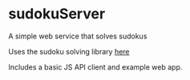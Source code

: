 # sudokuServer
A simple web service that solves sudokus

Uses the sudoku solving library [here](https://github.com/monquixote/gosudoku)

Includes a basic JS API client and example web app.
